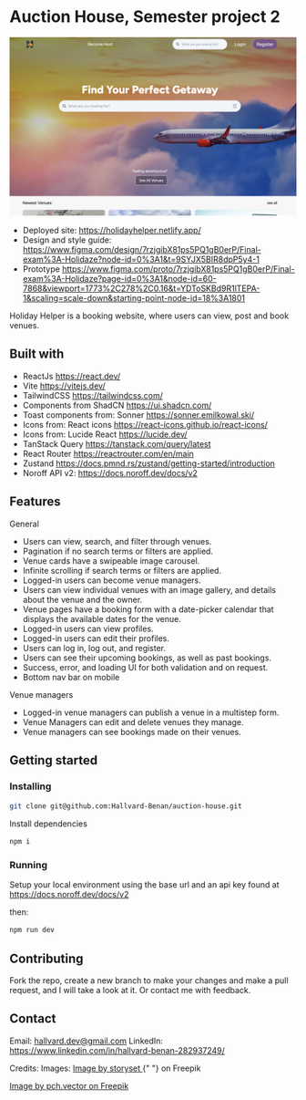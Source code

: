 # Auction House, Semester project 2

![image](/public/screenshot.png)

- Deployed site: https://holidayhelper.netlify.app/
- Design and style guide: https://www.figma.com/design/7rzjgibX81ps5PQ1gB0erP/Final-exam%3A-Holidaze?node-id=0%3A1&t=9SYJX5BIR8dpP5y4-1
- Prototype https://www.figma.com/proto/7rzjgibX81ps5PQ1gB0erP/Final-exam%3A-Holidaze?page-id=0%3A1&node-id=60-7868&viewport=1773%2C278%2C0.16&t=YDToSKBd9R1lTEPA-1&scaling=scale-down&starting-point-node-id=18%3A1801

Holiday Helper is a booking website, where users can view, post and book venues.

## Built with

- ReactJs https://react.dev/
- Vite https://vitejs.dev/
- TailwindCSS https://tailwindcss.com/
- Components from ShadCN https://ui.shadcn.com/
- Toast components from: Sonner https://sonner.emilkowal.ski/
- Icons from: React icons https://react-icons.github.io/react-icons/
- Icons from: Lucide React https://lucide.dev/
- TanStack Query https://tanstack.com/query/latest
- React Router https://reactrouter.com/en/main
- Zustand https://docs.pmnd.rs/zustand/getting-started/introduction
- Noroff API v2: https://docs.noroff.dev/docs/v2

## Features

General

- Users can view, search, and filter through venues.
- Pagination if no search terms or filters are applied.
- Venue cards have a swipeable image carousel.
- Infinite scrolling if search terms or filters are applied.
- Logged-in users can become venue managers.
- Users can view individual venues with an image gallery, and details about the venue and the owner.
- Venue pages have a booking form with a date-picker calendar that displays the available dates for the venue.
- Logged-in users can view profiles.
- Logged-in users can edit their profiles.
- Users can log in, log out, and register.
- Users can see their upcoming bookings, as well as past bookings.
- Success, error, and loading UI for both validation and on request.
- Bottom nav bar on mobile

Venue managers

- Logged-in venue managers can publish a venue in a multistep form.
- Venue Managers can edit and delete venues they manage.
- Venue managers can see bookings made on their venues.

## Getting started

### Installing

```bash
git clone git@github.com:Hallvard-Benan/auction-house.git
```

Install dependencies

```bash
npm i
```

### Running

Setup your local environment using the base url and an api key found at https://docs.noroff.dev/docs/v2

then:

```bash
npm run dev
```

## Contributing

Fork the repo, create a new branch to make your changes and make a pull request, and I will take a look at it. Or contact me with feedback.

## Contact

Email: hallvard.dev@gmail.com
LinkedIn: https://www.linkedin.com/in/hallvard-benan-282937249/

Credits:
Images: <a href="https://www.freepik.com/free-vector/404-error-with-cute-animal-concept-illustration_7906236.htm#page=3&query=error%20illustration&position=49&from_view=keyword&track=ais_user&uuid=3bc702cb-1a99-474c-99d1-35ac8c1f95d5">
Image by storyset
</a>{" "}
on Freepik

<a href="https://www.freepik.com/free-vector/online-app-tourism-traveler-with-mobile-phone-passport-booking-buying-plane-ticket_11235774.htm#fromView=search&page=4&position=18&uuid=635740d9-2eff-46f6-89b8-b38e6d652af3">Image by pch.vector on Freepik</a>
